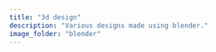 ```yaml
---
title: "3d design"
description: "Various designs made using blender."
image_folder: "blender"
---
```

